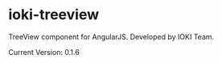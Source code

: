 ioki-treeview
=============

TreeView component for AngularJS. Developed by IOKI Team.

Current Version: 0.1.6